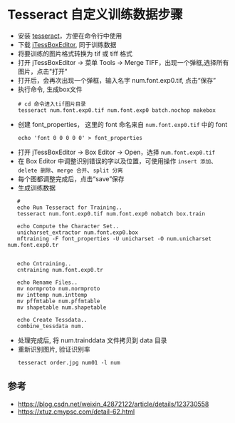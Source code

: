 # Tesseract 自定义训练数据步骤

- 安装 [tesseract](https://tesseract-ocr.github.io/tessdoc/Installation.html)，方便在命令行中使用
- 下载 [jTessBoxEditor](https://github.com/nguyenq/jTessBoxEditor/releases), 同于训练数据
- 将要训练的图片格式转换为 tif 或 tiff 格式
- 打开 jTessBoxEditor -> 菜单 Tools -> Merge TIFF，出现一个弹框,选择所有图片，点击"打开"
- 打开后，会再次出现一个弹框，输入名字 num.font.exp0.tif, 点击“保存”
- 执行命令, 生成box文件
  ```shell
  # cd 命令进入tif图片目录
  tesseract num.font.exp0.tif num.font.exp0 batch.nochop makebox
  ```
- 创建 font_properties， 这里的 font 命名来自 `num.font.exp0.tif` 中的 font
  ```shell
  echo 'font 0 0 0 0 0' > font_properties
  ```
- 打开 jTessBoxEditor -> Box Editor -> Open，选择 `num.font.exp0.tif`
- 在 Box Editor 中调整识别错误的字以及位置，可使用操作 `insert 添加`、`delete 删除`、`merge 合并`、`split 分离`
- 每个图都调整完成后，点击“save”保存
- 生成训练数据
 ```shell
    # 
    echo Run Tesseract for Training..
    tesseract num.font.exp0.tif num.font.exp0 nobatch box.train
    
    echo Compute the Character Set..
    unicharset_extractor num.font.exp0.box
    mftraining -F font_properties -U unicharset -O num.unicharset num.font.exp0.tr
    
    
    echo Cntraining..
    cntraining num.font.exp0.tr
    
    echo Rename Files..
    mv normproto num.normproto
    mv inttemp num.inttemp
    mv pffmtable num.pffmtable
    mv shapetable num.shapetable  
    
    echo Create Tessdata..
    combine_tessdata num.
  ```
- 处理完成后, 将 num.trainddata 文件拷贝到 data 目录
- 重新识别图片, 验证识别率
  ```shell
  tesseract order.jpg num01 -l num
  ```

## 参考

- https://blog.csdn.net/weixin_42872122/article/details/123730558
- https://xtuz.cmypsc.com/detail-62.html
